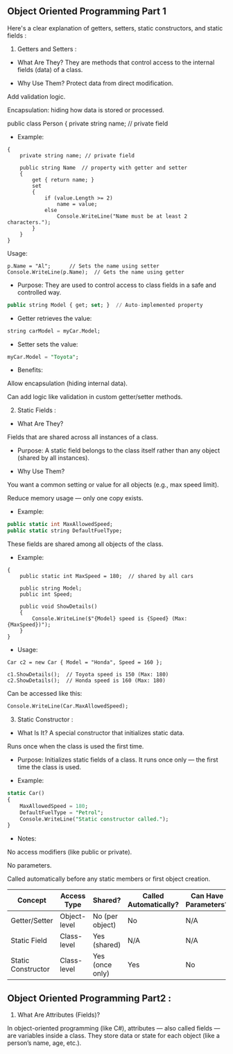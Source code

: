 ﻿

## Object Oriented Programming Part 1

Here's a clear explanation of getters, setters, static constructors, and static fields :

 1. Getters and Setters : 

- What Are They?
They are methods that control access to the internal fields (data) of a class.

- Why Use Them?
Protect data from direct modification.

Add validation logic.

Encapsulation: hiding how data is stored or processed.


public class Person
{
    private string name; // private field

   

- Example:
``` public class Person
{
    private string name; // private field

    public string Name  // property with getter and setter
    {
        get { return name; }
        set 
        { 
            if (value.Length >= 2)
                name = value;
            else
                Console.WriteLine("Name must be at least 2 characters.");
        }
    }
}

```

Usage:

```    Person p = new Person();
p.Name = "Al";      // Sets the name using setter
Console.WriteLine(p.Name);  // Gets the name using getter

```
	
- Purpose:
They are used to control access to class fields in a safe and controlled way.

```sql
public string Model { get; set; }  // Auto-implemented property
```

- Getter retrieves the value:

```sql
string carModel = myCar.Model;
```

- Setter sets the value:

```sql
myCar.Model = "Toyota";
```

- Benefits:

Allow encapsulation (hiding internal data).

Can add logic like validation in custom getter/setter methods.

2. Static Fields :

 - What Are They?

Fields that are shared across all instances of a class.

- Purpose:
A static field belongs to the class itself rather than any object (shared by all instances).

- Why Use Them?

You want a common setting or value for all objects (e.g., max speed limit).

Reduce memory usage — only one copy exists.

- Example:
```sql
public static int MaxAllowedSpeed;
public static string DefaultFuelType;
```
These fields are shared among all objects of the class.

- Example:
``` public class Car
{
    public static int MaxSpeed = 180;  // shared by all cars

    public string Model;
    public int Speed;

    public void ShowDetails()
    {
        Console.WriteLine($"{Model} speed is {Speed} (Max: {MaxSpeed})");
    }
}
```

- Usage:
```Car c1 = new Car { Model = "Toyota", Speed = 150 };
Car c2 = new Car { Model = "Honda", Speed = 160 };

c1.ShowDetails();  // Toyota speed is 150 (Max: 180)
c2.ShowDetails();  // Honda speed is 160 (Max: 180)
```

Can be accessed like this:
```sql
Console.WriteLine(Car.MaxAllowedSpeed);
```

3. Static Constructor : 

- What Is It?
A special constructor that initializes static data.

Runs once when the class is used the first time.

- Purpose:
Initializes static fields of a class. It runs once only — the first time the class is used.

- Example:
```sql
static Car()
{
    MaxAllowedSpeed = 180;
    DefaultFuelType = "Petrol";
    Console.WriteLine("Static constructor called.");
}
```


- Notes:

No access modifiers (like public or private).

No parameters.

Called automatically before any static members or first object creation.


| Concept            | Access Type  | Shared?         | Called Automatically? | Can Have Parameters? |
| ------------------ | ------------ | --------------- | --------------------- | -------------------- |
| Getter/Setter      | Object-level | No (per object) | No                    | N/A                  |
| Static Field       | Class-level  | Yes (shared)    | N/A                   | N/A                  |
| Static Constructor | Class-level  | Yes (once only) |  Yes                  |  No                  |



## Object Oriented Programming Part2 :

1. What Are Attributes (Fields)?

In object-oriented programming (like C#), attributes — also called fields — are variables inside a class.
They store data or state for each object (like a person’s name, age, etc.).